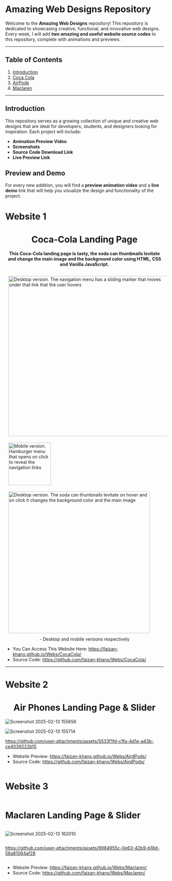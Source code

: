 
# Amazing Web Designs Repository

Welcome to the **Amazing Web Designs** repository! This repository is dedicated to showcasing creative, functional, and innovative web designs. Every week, I will add **two amazing and useful website source codes** to this repository, complete with animations and previews.

---

## Table of Contents

1. [Introduction](#introduction)
2. [Coca Cola](#website-1)
3. [AirPods ](#website-2)
4. [Maclaren ](#website-3) 


---

## Introduction

This repository serves as a growing collection of unique and creative web designs that are ideal for developers, students, and designers looking for inspiration. Each project will include:

- **Animation Preview Video**
- **Screenshots**
- **Source Code Download Link**
- **Live Preview Link**

## Preview and Demo

For every new addition, you will find a **preview animation video** and a **live demo** link that will help you visualize the design and functionality of the project.


# Website 1
<h1 align="center">
    Coca-Cola Landing Page
</h1>

<h4 align="center">
  This Coca-Cola landing page is tasty, the soda can thumbnails levitate and change the main image and the background color using HTML, CSS and Vanilla JavaScript.
</h4>
<div style="display: flex; flex-wrap: wrap; justify-content: space-between;">

  <img style="margin: 10px" alt="Desktop version. The navigation menu has a sliding marker that moves under that link that the user hovers" src="https://res.cloudinary.com/dmct8cfu9/image/upload/v1599116953/landing_page_coca-cola_navbar_links_indicator_ytqfbh.gif" width="509"/>

  
  <img style="margin: 10px" alt="Mobile version. Hamburger menu that opens on click to reveal the navigation links" src="https://res.cloudinary.com/dmct8cfu9/image/upload/v1599732094/landing_page_coca-cola_hamburguer_menu_hhbxwq.gif" width="135" />



  <img style="margin: 10px" alt="Desktop version. The soda can thumbnails levitate on hover and on click it changes the background color and the main image" src="https://res.cloudinary.com/dmct8cfu9/image/upload/v1599080274/landing_page_coca-cola_thumbnails.gif" width="450"/>

  <p style="margin: 0 auto;">
  -   Desktop and mobile versions respectively
  </p>
</div>

- You Can Access This Website Here: https://faizan-khanx.github.io/Webs/CocaCola/
-  Source Code: https://github.com/faizan-khanx/Webs/CocaCola/

---

# Website 2

<h1 align="center">
    Air Phones Landing Page & Slider
</h1>

![Screenshot 2025-02-13 155656](https://github.com/user-attachments/assets/ff2846a9-a00a-4d91-bd48-9dc6feae13f7)

![Screenshot 2025-02-13 155714](https://github.com/user-attachments/assets/ea205b37-6b7e-48ee-a76d-f2cce17403a2)


https://github.com/user-attachments/assets/5533f1fd-c1fa-4d1e-a43b-ce4039222b15


- Website Preview: https://faizan-khanx.github.io/Webs/AirdPods/
- Source Code: https://github.com/faizan-khanx/Webs/AirdPods/
<div style="display: flex; flex-wrap: wrap; justify-content: space-between;">

# Website 3

<h1 align="center">
    Maclaren Landing Page & Slider
</h1>

![Screenshot 2025-02-13 162010](https://github.com/user-attachments/assets/b4beabb4-6560-49fc-81e2-0a583d08cef6)

https://github.com/user-attachments/assets/6984955c-0e63-42b9-b18d-58a81064af28

- Website Preview: https://faizan-khanx.github.io/Webs/Maclaren/
- Source Code: https://github.com/faizan-khanx/Webs/Maclaren/


